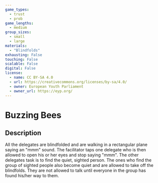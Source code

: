 ```yaml
---
game_types:
  - trust
  - prob
game_lengths:
  - medium
group_sizes:
  - small
  - large
materials:
  - "Blindfolds"
exhausting: False
touching: False
scalable: False
digital: False
license:
  - name: CC BY-SA 4.0
  - url: https://creativecommons.org/licenses/by-sa/4.0/
  - owner: European Youth Parliament
  - owner_url: https://eyp.org/
---
```

# Buzzing Bees

## Description
All the delegates are blindfolded and are walking in a rectangular plane saying an "mmm" sound. The facilitator taps one delegate who is then allowed to open his or her eyes and stop saying "mmm". The other delegates task is to find the quiet, sighted person.
The ones who find the group of sighted people also become quiet and are allowed to take off the blindfolds. They are not allowed to talk until everyone in the group has found his/her way to them.
